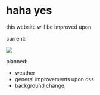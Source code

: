 # haha yes

this website will be improved upon

current:

![](https://u.teknik.io/8zcR6.png)

planned: 
- weather
- general improvements upon css
- background change